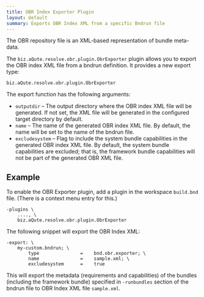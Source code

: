 ```yaml
---
title: OBR Index Exporter Plugin
layout: default
summary: Exports OBR Index XML from a specific Bndrun file
---
```


The OBR repository file is an XML-based representation of bundle meta-data.

The `biz.aQute.resolve.obr.plugin.ObrExporter` plugin allows you to export the OBR index XML file from a bndrun definition. It provides a new export type:

    biz.aQute.resolve.obr.plugin.ObrExporter

The export function has the following arguments:

* `outputdir` – The output directory where the OBR index XML file will be generated. If not set, the XML file will be generated in the configured target directory by default.
* `name` – The name of the generated OBR index XML file. By default, the name will be set to the name of the bndrun file.
* `excludesystem` – Flag to include the system bundle capabilities in the generated OBR index XML file. By default, the system bundle capabilities are excluded; that is, the framework bundle capabilities will not be part of the generated OBR XML file. 

## Example

To enable the OBR Exporter plugin, add a plugin in the workspace `build.bnd` file. (There is a context
menu entry for this.)

    -plugins \
        ...., \
        biz.aQute.resolve.obr.plugin.ObrExporter

The following snippet will export the OBR Index XML:

```
-export: \
	my-custom.bndrun; \
		type               =    bnd.obr.exporter; \
		name               =    sample.xml; \
		excludesystem      =    true
```

This will export the metadata (requirements and capabilities) of the bundles (including the framework bundle) specified in `-runbundles` section of the bndrun file to OBR Index XML file `sample.xml`.